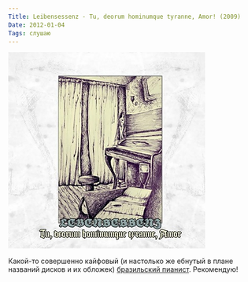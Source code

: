 ```yaml
---
Title: Leibensessenz - Tu, deorum hominumque tyranne, Amor! (2009)
Date: 2012-01-04
Tags: слушаю
---
```


![lebensessenz.jpg](images/lebensessenz.jpg)

Какой-то совершенно кайфовый (и настолько же ебнутый в плане названий дисков и их обложек) [бразильский пианист](http://www.myspace.com/lebensessenz). Рекомендую!